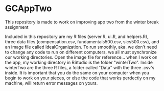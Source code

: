# GCAppTwo
This repository is made to work on improving app two from the winter break assignment

Included in this repository are my R files (server.R, ui.R, and helpers.R), three data files (compensation.csv, fundamentals500.csv, sics500.csv), and an image file called IdealOrganization.
To run smoothly, aka. we don't need to change any code to run on different computers, we all must synchronize our working directories. Open the image file for reference... when I work on the app, my working directory in RStudio is the folder "winterTwo". Inside winterTwo are the three R files, a folder called "Data" with the three .csv's inside.
It is important that you do the same on your computer when you begin to work on your pieces, or else the code that works perdectly on my machine, will return error messages on yours.
